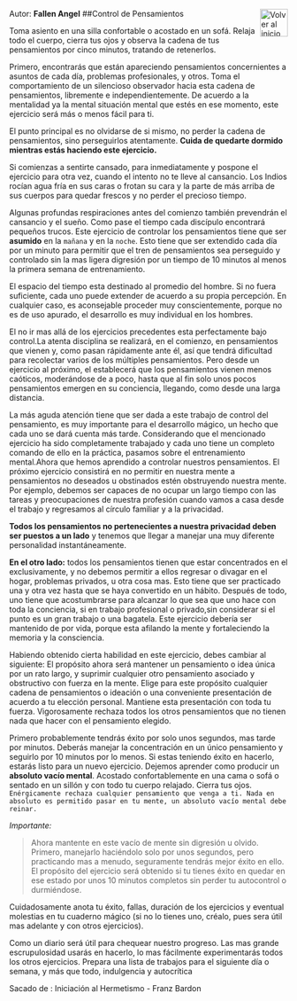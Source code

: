 Autor: **Fallen Angel**
<a href="https://github.com/Ocul-LB/Projecto-LB/wiki"><img align="right" alt="Volver al inicio" title="Volver al inicio " src="https://i.imgur.com/GodtzYG.png" width=50></a>
##Control de Pensamientos

Toma asiento en una silla confortable o acostado en un sofá. Relaja todo el cuerpo, cierra tus ojos y observa la cadena de tus pensamientos por cinco minutos, tratando de retenerlos.

Primero, encontrarás que están apareciendo pensamientos concernientes a asuntos de cada día, problemas profesionales, y otros. Toma el comportamiento de un silencioso observador hacia esta cadena de pensamientos, libremente e independientemente. De acuerdo a la mentalidad ya la mental situación mental que estés en ese momento, este ejercicio será más o menos fácil para ti.

El punto principal es no olvidarse de si mismo, no perder la cadena de pensamientos, sino perseguirlos atentamente. **Cuida de quedarte dormido mientras estás haciendo este ejercicio.**

Si comienzas a sentirte cansado, para inmediatamente y pospone el ejercicio para otra vez, cuando el intento no te lleve al cansancio. Los Indios rocían agua fría en sus caras o frotan su cara y la parte de más arriba de sus cuerpos para quedar frescos y no perder el precioso tiempo.

Algunas profundas respiraciones antes del comienzo también prevendrán el cansancio y el sueño. Como pase el tiempo cada discípulo encontrará pequeños trucos. Este ejercicio de controlar los pensamientos tiene que ser **asumido** en la `mañana` y en la `noche`. Esto tiene que ser extendido cada día por un minuto para permitir que el tren de pensamientos sea perseguido y controlado sin la mas ligera digresión por un tiempo de 10 minutos al menos la primera semana de entrenamiento.

El espacio del tiempo esta destinado al promedio del hombre. Si no fuera suficiente, cada uno puede extender de acuerdo a su propia percepción. En cualquier caso, es aconsejable proceder muy conscientemente, porque no es de uso apurado, el desarrollo es muy individual en los hombres.

El no ir mas allá de los ejercicios precedentes esta perfectamente bajo control.La atenta disciplina se realizará, en el comienzo, en pensamientos que vienen y, como pasan rápidamente ante él, así que tendrá dificultad para recolectar varios de los múltiples pensamientos. Pero desde un ejercicio al próximo, el establecerá que los pensamientos vienen menos caóticos, moderándose de a poco, hasta que al fin solo unos pocos pensamientos emergen en su conciencia, llegando, como desde una larga distancia.

La más aguda atención tiene que ser dada a este trabajo de control del pensamiento, es muy importante para el desarrollo mágico, un hecho que cada uno se dará cuenta más tarde.
Considerando que el mencionado ejercicio ha sido completamente trabajado y cada uno tiene un completo comando de ello en la práctica, pasamos sobre el entrenamiento mental.Ahora que hemos aprendido a controlar nuestros pensamientos. El próximo ejercicio consistirá en no permitir en nuestra mente a pensamientos no deseados u obstinados estén obstruyendo nuestra mente. Por ejemplo, debemos ser capaces de no ocupar un largo tiempo con las tareas y preocupaciones de nuestra profesión cuando vamos a casa desde el trabajo y regresamos al círculo familiar y a la privacidad. 

**Todos los pensamientos no pertenecientes a nuestra privacidad deben ser puestos a un lado** y tenemos que llegar a manejar una muy diferente personalidad instantáneamente.

**En el otro lado:** todos los pensamientos tienen que estar concentrados en el exclusivamente, y no debemos permitir a ellos regresar o divagar en el hogar, problemas privados, u otra cosa mas. Esto tiene que ser practicado una y otra vez hasta que se haya convertido en un hábito. Después de todo, uno tiene que acostumbrarse para alcanzar lo que sea que uno hace con toda la conciencia, si en trabajo profesional o privado,sin considerar si el punto es un gran trabajo o una bagatela. Este ejercicio debería ser mantenido de por vida, porque esta afilando la mente y fortaleciendo la memoria y la consciencia.

Habiendo obtenido cierta habilidad en este ejercicio, debes cambiar al siguiente: El propósito ahora será mantener un pensamiento o idea única por un rato largo, y suprimir cualquier otro pensamiento asociado y obstructivo con fuerza en la mente. Elige para este propósito cualquier cadena de pensamientos o ideación o una conveniente presentación de acuerdo a tu elección personal. Mantiene esta presentación con toda tu fuerza. Vigorosamente rechaza todos los otros pensamientos que no tienen nada que hacer con el pensamiento elegido.

Primero probablemente tendrás éxito por solo unos segundos, mas tarde por minutos. Deberás manejar la concentración en un único pensamiento y seguirlo por 10 minutos por lo menos. Si estas teniendo éxito en hacerlo, estarás listo para un nuevo ejercicio.
Dejemos aprender como producir un **absoluto vacío mental**. Acostado confortablemente en una cama o sofá o sentado en un sillón y con todo tu cuerpo relajado. Cierra tus ojos.
`Enérgicamente rechaza cualquier pensamiento que venga a ti. Nada en absoluto es permitido pasar en tu mente, un absoluto vacío mental debe reinar.`

*Importante:*
> Ahora mantente  en este vacío de mente sin digresión u olvido. Primero, manejarlo haciéndolo solo por unos segundos, pero practicando mas a menudo, seguramente tendrás mejor éxito en ello. El propósito del ejercicio será obtenido si tu tienes éxito en quedar en ese estado por unos 10 minutos completos sin perder tu autocontrol o durmiéndose.

Cuidadosamente anota tu éxito, fallas, duración de los ejercicios y eventual molestias en tu cuaderno mágico (si no lo tienes uno, créalo, pues sera útil mas adelante y con otros ejercicios).

Como un diario será útil para chequear nuestro progreso. Las mas grande escrupulosidad usarás en hacerlo, lo mas fácilmente experimentarás todos los otros ejercicios. Prepara una lista de trabajos para el siguiente día o semana, y más que todo, indulgencia y autocrítica

Sacado de : Iniciación al Hermetismo - Franz Bardon
